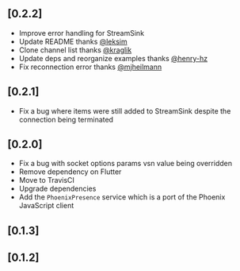 ## [0.2.2]
* Improve error handling for StreamSink
* Update README thanks [@leksim](https://github.com/mfeckie/phoenix_wings/pull/18)
* Clone channel list thanks [@kraglik](https://github.com/mfeckie/phoenix_wings/pull/17)
* Update deps and reorganize examples thanks [@henry-hz](https://github.com/mfeckie/phoenix_wings/pull/16)
* Fix reconnection error thanks [@mjheilmann](https://github.com/mfeckie/phoenix_wings/pull/14)

## [0.2.1]

* Fix a bug where items were still added to StreamSink despite the connection being terminated

## [0.2.0]
* Fix a bug with socket options params vsn value being overridden
* Remove dependency on Flutter
* Move to TravisCI
* Upgrade dependencies
* Add the `PhoenixPresence` service which is a port of the Phoenix JavaScript client

## [0.1.3]

## [0.1.2]
